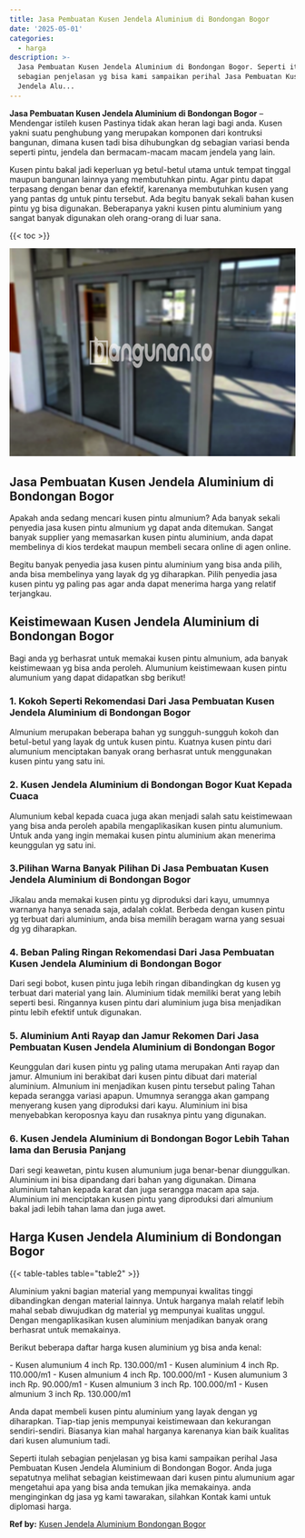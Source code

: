 ```yaml
---
title: Jasa Pembuatan Kusen Jendela Aluminium di Bondongan Bogor
date: '2025-05-01'
categories:
  - harga
description: >-
  Jasa Pembuatan Kusen Jendela Aluminium di Bondongan Bogor. Seperti itulah
  sebagian penjelasan yg bisa kami sampaikan perihal Jasa Pembuatan Kusen
  Jendela Alu...
---
```


**Jasa Pembuatan Kusen Jendela Aluminium di Bondongan Bogor** – Mendengar istileh kusen Pastinya tidak akan heran lagi bagi anda. Kusen yakni suatu penghubung yang merupakan komponen dari kontruksi bangunan, dimana kusen tadi bisa dihubungkan dg sebagian variasi benda seperti pintu, jendela dan bermacam-macam macam jendela yang lain.

Kusen pintu bakal jadi keperluan yg betul-betul utama untuk tempat tinggal maupun bangunan lainnya yang membutuhkan pintu. Agar pintu dapat terpasang dengan benar dan efektif, karenanya membutuhkan kusen yang yang pantas dg untuk pintu tersebut. Ada begitu banyak sekali bahan kusen pintu yg bisa digunakan. Beberapanya yakni kusen pintu aluminium yang sangat banyak digunakan oleh orang-orang di luar sana.

{{< toc >}}

![Jasa Pembuatan Kusen Jendela Aluminium di Bondongan Bogor](/images/harga-kusen-jendela-alumunium-36.png)

## Jasa Pembuatan Kusen Jendela Aluminium di Bondongan Bogor

Apakah anda sedang mencari kusen pintu almunium? Ada banyak sekali penyedia jasa kusen pintu almunium yg dapat anda ditemukan. Sangat banyak supplier yang memasarkan kusen pintu aluminium, anda dapat membelinya di kios terdekat maupun membeli secara online di agen online.

Begitu banyak penyedia jasa kusen pintu aluminium yang bisa anda pilih, anda bisa membelinya yang layak dg yg diharapkan. Pilih penyedia jasa kusen pintu yg paling pas agar anda dapat menerima harga yang relatif terjangkau.

## Keistimewaan Kusen Jendela Aluminium di Bondongan Bogor

Bagi anda yg berhasrat untuk memakai kusen pintu almunium, ada banyak keistimewaan yg bisa anda peroleh. Alumunium keistimewaan kusen pintu alumunium yang dapat didapatkan sbg berikut!

### 1\. Kokoh Seperti Rekomendasi Dari Jasa Pembuatan Kusen Jendela Aluminium di Bondongan Bogor

Almunium merupakan beberapa bahan yg sungguh-sungguh kokoh dan betul-betul yang layak dg untuk kusen pintu. Kuatnya kusen pintu dari alumunium menciptakan banyak orang berhasrat untuk menggunakan kusen pintu yang satu ini.

### 2\. Kusen Jendela Aluminium di Bondongan Bogor Kuat Kepada Cuaca

Alumunium kebal kepada cuaca juga akan menjadi salah satu keistimewaan yang bisa anda peroleh apabila mengaplikasikan kusen pintu alumunium. Untuk anda yang ingin memakai kusen pintu aluminium akan menerima keunggulan yg satu ini.

### 3.Pilihan Warna Banyak Pilihan Di Jasa Pembuatan Kusen Jendela Aluminium di Bondongan Bogor

Jikalau anda memakai kusen pintu yg diproduksi dari kayu, umumnya warnanya hanya senada saja, adalah coklat. Berbeda dengan kusen pintu yg terbuat dari aluminium, anda bisa memilih beragam warna yang sesuai dg yg diharapkan.

### 4\. Beban Paling Ringan Rekomendasi Dari Jasa Pembuatan Kusen Jendela Aluminium di Bondongan Bogor

Dari segi bobot, kusen pintu juga lebih ringan dibandingkan dg kusen yg terbuat dari material yang lain. Aluminium tidak memiliki berat yang lebih seperti besi. Ringannya kusen pintu dari aluminium juga bisa menjadikan pintu lebih efektif untuk digunakan.

### 5\. Aluminium Anti Rayap dan Jamur Rekomen Dari Jasa Pembuatan Kusen Jendela Aluminium di Bondongan Bogor

Keunggulan dari kusen pintu yg paling utama merupakan Anti rayap dan jamur. Almunium ini berakibat dari kusen pintu dibuat dari material aluminium. Almunium ini menjadikan kusen pintu tersebut paling Tahan kepada serangga variasi apapun. Umumnya serangga akan gampang menyerang kusen yang diproduksi dari kayu. Aluminium ini bisa menyebabkan keroposnya kayu dan rusaknya pintu yang digunakan.

### 6\. Kusen Jendela Aluminium di Bondongan Bogor Lebih Tahan lama dan Berusia Panjang

Dari segi keawetan, pintu kusen alumunium juga benar-benar diunggulkan. Aluminium ini bisa dipandang dari bahan yang digunakan. Dimana aluminium tahan kepada karat dan juga serangga macam apa saja. Aluminium ini menciptakan kusen pintu yang diproduksi dari almunium bakal jadi lebih tahan lama dan juga awet.

## Harga Kusen Jendela Aluminium di Bondongan Bogor

{{< table-tables table="table2" >}}

Aluminium yakni bagian material yang mempunyai kwalitas tinggi dibandingkan dengan material lainnya. Untuk harganya malah relatif lebih mahal sebab diwujudkan dg material yg mempunyai kualitas unggul. Dengan mengaplikasikan kusen aluminium menjadikan banyak orang berhasrat untuk memakainya.

Berikut beberapa daftar harga kusen aluminium yg bisa anda kenal:

\- Kusen alumunium 4 inch Rp. 130.000/m1 - Kusen aluminium 4 inch Rp. 110.000/m1 - Kusen almunium 4 inch Rp. 100.000/m1 - Kusen alumunium 3 inch Rp. 90.000/m1 - Kusen almunium 3 inch Rp. 100.000/m1 - Kusen almunium 3 inch Rp. 130.000/m1

Anda dapat membeli kusen pintu aluminium yang layak dengan yg diharapkan. Tiap-tiap jenis mempunyai keistimewaan dan kekurangan sendiri-sendiri. Biasanya kian mahal harganya karenanya kian baik kualitas dari kusen alumunium tadi.

Seperti itulah sebagian penjelasan yg bisa kami sampaikan perihal Jasa Pembuatan Kusen Jendela Aluminium di Bondongan Bogor. Anda juga sepatutnya melihat sebagian keistimewaan dari kusen pintu alumunium agar mengetahui apa yang bisa anda temukan jika memakainya. anda menginginkan dg jasa yg kami tawarakan, silahkan Kontak kami untuk diplomasi harga.

**Ref by:** [Kusen Jendela Aluminium Bondongan Bogor](https://id.wikipedia.org/wiki/Kusen)
